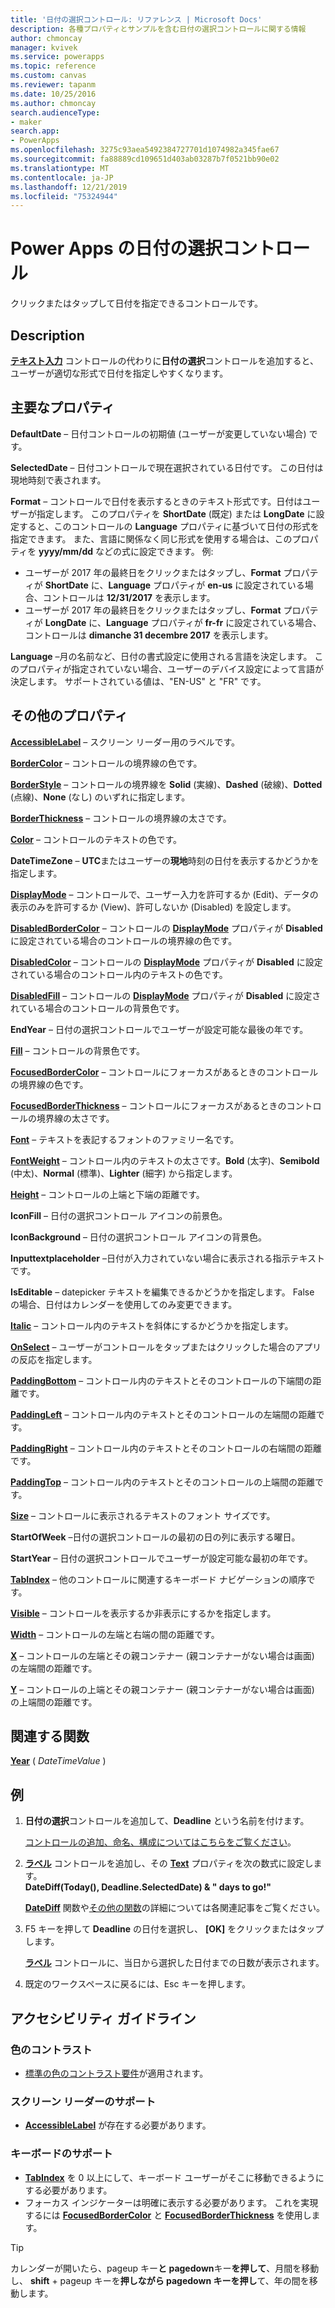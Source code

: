 ```yaml
---
title: '日付の選択コントロール: リファレンス | Microsoft Docs'
description: 各種プロパティとサンプルを含む日付の選択コントロールに関する情報
author: chmoncay
manager: kvivek
ms.service: powerapps
ms.topic: reference
ms.custom: canvas
ms.reviewer: tapanm
ms.date: 10/25/2016
ms.author: chmoncay
search.audienceType:
- maker
search.app:
- PowerApps
ms.openlocfilehash: 3275c93aea5492384727701d1074982a345fae67
ms.sourcegitcommit: fa88889cd109651d403ab03287b7f0521bb90e02
ms.translationtype: MT
ms.contentlocale: ja-JP
ms.lasthandoff: 12/21/2019
ms.locfileid: "75324944"
---
```

# <a name="date-picker-control-in-power-apps"></a>Power Apps の日付の選択コントロール
クリックまたはタップして日付を指定できるコントロールです。

## <a name="description"></a>Description
**[テキスト入力](control-text-input.md)** コントロールの代わりに**日付の選択**コントロールを追加すると、ユーザーが適切な形式で日付を指定しやすくなります。

## <a name="key-properties"></a>主要なプロパティ
**DefaultDate** – 日付コントロールの初期値 (ユーザーが変更していない場合) です。

**SelectedDate** – 日付コントロールで現在選択されている日付です。  この日付は現地時刻で表されます。

**Format** – コントロールで日付を表示するときのテキスト形式です。日付はユーザーが指定します。 このプロパティを **ShortDate** (既定) または **LongDate** に設定すると、このコントロールの **Language** プロパティに基づいて日付の形式を指定できます。 また、言語に関係なく同じ形式を使用する場合は、このプロパティを **yyyy/mm/dd** などの式に設定できます。 例:

* ユーザーが 2017 年の最終日をクリックまたはタップし、**Format** プロパティが **ShortDate** に、**Language** プロパティが **en-us** に設定されている場合、コントロールは **12/31/2017** を表示します。
* ユーザーが 2017 年の最終日をクリックまたはタップし、**Format** プロパティが **LongDate** に、**Language** プロパティが **fr-fr** に設定されている場合、コントロールは **dimanche 31 decembre 2017** を表示します。

**Language** –月の名前など、日付の書式設定に使用される言語を決定します。 このプロパティが指定されていない場合、ユーザーのデバイス設定によって言語が決定します。 サポートされている値は、"EN-US" と "FR" です。

## <a name="additional-properties"></a>その他のプロパティ
**[AccessibleLabel](properties-accessibility.md)** – スクリーン リーダー用のラベルです。

**[BorderColor](properties-color-border.md)** – コントロールの境界線の色です。

**[BorderStyle](properties-color-border.md)** – コントロールの境界線を **Solid** (実線)、**Dashed** (破線)、**Dotted** (点線)、**None** (なし) のいずれに指定します。

**[BorderThickness](properties-color-border.md)** – コントロールの境界線の太さです。

**[Color](properties-color-border.md)** – コントロールのテキストの色です。

**DateTimeZone** – **UTC**またはユーザーの**現地**時刻の日付を表示するかどうかを指定します。

**[DisplayMode](properties-core.md)** – コントロールで、ユーザー入力を許可するか (Edit)、データの表示のみを許可するか (View)、許可しないか (Disabled) を設定します。

**[DisabledBorderColor](properties-color-border.md)** – コントロールの **[DisplayMode](properties-core.md)** プロパティが **Disabled** に設定されている場合のコントロールの境界線の色です。

**[DisabledColor](properties-color-border.md)** – コントロールの **[DisplayMode](properties-core.md)** プロパティが **Disabled** に設定されている場合のコントロール内のテキストの色です。

**[DisabledFill](properties-color-border.md)** – コントロールの **[DisplayMode](properties-core.md)** プロパティが **Disabled** に設定されている場合のコントロールの背景色です。

**EndYear** – 日付の選択コントロールでユーザーが設定可能な最後の年です。

**[Fill](properties-color-border.md)** – コントロールの背景色です。

**[FocusedBorderColor](properties-color-border.md)** – コントロールにフォーカスがあるときのコントロールの境界線の色です。

**[FocusedBorderThickness](properties-color-border.md)** – コントロールにフォーカスがあるときのコントロールの境界線の太さです。

**[Font](properties-text.md)** – テキストを表記するフォントのファミリー名です。

**[FontWeight](properties-text.md)** – コントロール内のテキストの太さです。**Bold** (太字)、**Semibold** (中太)、**Normal** (標準)、**Lighter** (細字) から指定します。

**[Height](properties-size-location.md)** – コントロールの上端と下端の距離です。

**IconFill** – 日付の選択コントロール アイコンの前景色。

**IconBackground** – 日付の選択コントロール アイコンの背景色。

**Inputtextplaceholder** –日付が入力されていない場合に表示される指示テキストです。

**IsEditable** – datepicker テキストを編集できるかどうかを指定します。 False の場合、日付はカレンダーを使用してのみ変更できます。

**[Italic](properties-text.md)** – コントロール内のテキストを斜体にするかどうかを指定します。

**[OnSelect](properties-core.md)** – ユーザーがコントロールをタップまたはクリックした場合のアプリの反応を指定します。

**[PaddingBottom](properties-size-location.md)** – コントロール内のテキストとそのコントロールの下端間の距離です。

**[PaddingLeft](properties-size-location.md)** – コントロール内のテキストとそのコントロールの左端間の距離です。

**[PaddingRight](properties-size-location.md)** – コントロール内のテキストとそのコントロールの右端間の距離です。

**[PaddingTop](properties-size-location.md)** – コントロール内のテキストとそのコントロールの上端間の距離です。

**[Size](properties-text.md)** – コントロールに表示されるテキストのフォント サイズです。

**StartOfWeek** –日付の選択コントロールの最初の日の列に表示する曜日。

**StartYear** – 日付の選択コントロールでユーザーが設定可能な最初の年です。

**[TabIndex](properties-accessibility.md)** – 他のコントロールに関連するキーボード ナビゲーションの順序です。

**[Visible](properties-core.md)** – コントロールを表示するか非表示にするかを指定します。

**[Width](properties-size-location.md)** – コントロールの左端と右端の間の距離です。

**[X](properties-size-location.md)** – コントロールの左端とその親コンテナー (親コンテナーがない場合は画面) の左端間の距離です。

**[Y](properties-size-location.md)** – コントロールの上端とその親コンテナー (親コンテナーがない場合は画面) の上端間の距離です。

## <a name="related-functions"></a>関連する関数
**[Year](../functions/function-datetime-parts.md)** ( *DateTimeValue* )

## <a name="example"></a>例
1. **日付の選択**コントロールを追加して、**Deadline** という名前を付けます。

    [コントロールの追加、命名、構成についてはこちらをご覧ください](../add-configure-controls.md)。
2. **[ラベル](control-text-box.md)** コントロールを追加し、その **[Text](properties-core.md)** プロパティを次の数式に設定します。
   <br>**DateDiff(Today(), Deadline.SelectedDate) & " days to go!"**

    **[DateDiff](../functions/function-dateadd-datediff.md)** 関数や[その他の関数](../formula-reference.md)の詳細については各関連記事をご覧ください。
3. F5 キーを押して **Deadline** の日付を選択し、 **[OK]** をクリックまたはタップします。

    **[ラベル](control-text-box.md)** コントロールに、当日から選択した日付までの日数が表示されます。
4. 既定のワークスペースに戻るには、Esc キーを押します。


## <a name="accessibility-guidelines"></a>アクセシビリティ ガイドライン
### <a name="color-contrast"></a>色のコントラスト
* [標準の色のコントラスト要件](../accessible-apps-color.md)が適用されます。

### <a name="screen-reader-support"></a>スクリーン リーダーのサポート
* **[AccessibleLabel](properties-accessibility.md)** が存在する必要があります。

### <a name="keyboard-support"></a>キーボードのサポート
* **[TabIndex](properties-accessibility.md)** を 0 以上にして、キーボード ユーザーがそこに移動できるようにする必要があります。
* フォーカス インジケーターは明確に表示する必要があります。 これを実現するには **[FocusedBorderColor](properties-color-border.md)** と **[FocusedBorderThickness](properties-color-border.md)** を使用します。

> [!TIP]
> カレンダーが開いたら、pageup キー**と pagedown**キー**を押して**、月間を移動し、 **shift** + pageup キーを**押しながら pagedown キーを押し**て、年の間を移動します。
